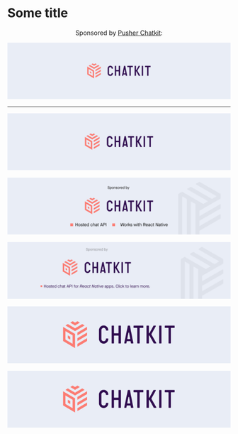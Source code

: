 # Some title




<p align="center">
  Sponsored by <a href="https://pusher.com/chatkit">Pusher Chatkit</a>:
</p>
<p align="center">
    <img width="650" src="https://github.com/bookercodes/sponsor-formatting-experiments/blob/master/1300x330.png?raw=true" alt="Awesome Node.js">
</p>


---

<p align="center">
  <img width="650" src="https://raw.githubusercontent.com/bookercodes/sponsor-formatting-experiments/master/Slash%20Crop%20Example%20One%20on%20Grey.png" alt="Awesome Node.js">
</p>


<p align="center">
  <img width="650" src="https://raw.githubusercontent.com/bookercodes/sponsor-formatting-experiments/master/Slash%20Crop%20Example%20One%20on%20Grey3.png" alt="Awesome Node.js">
</p>
<p align="center">
  <img width="650" src="https://github.com/bookercodes/sponsor-formatting-experiments/blob/master/Slash%20Crop%20Example%20One%20on%20Grey6.png?raw=true" alt="Awesome Node.js">
</p>

<p align="center">
  <img width="650" src="https://github.com/bookercodes/sponsor-formatting-experiments/blob/master/Chatkit.png?raw=true" alt="Awesome Node.js">
</p>


<p align="center">
  <img src="https://github.com/bookercodes/sponsor-formatting-experiments/blob/master/Chatkit.png?raw=true" alt="Awesome Node.js">
</p>


